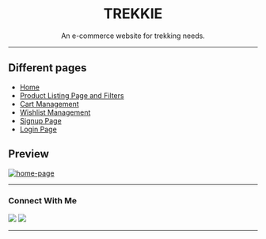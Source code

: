 <h1 align="center">TREKKIE</h1>
<p align="center" >An e-commerce website for trekking needs.</p>

---

## Different pages

- [Home](https://trekkie.netlify.app/index.html)
- [Product Listing Page and Filters](https://trekkie.netlify.app/pages/product/product.html)
- [Cart Management](https://trekkie.netlify.app/pages/cart/cart.html)
- [Wishlist Management](https://trekkie.netlify.app/pages/wishlist/wishlist.html)
- [Signup Page](https://trekkie.netlify.app/pages/signup/signup.html)
- [Login Page](https://trekkie.netlify.app/pages/login/login.html)

## Preview

[![home-page](https://user-images.githubusercontent.com/71214191/155071661-b641f4c3-0063-47c1-8edf-ae509acc2d1c.png)](https://trekkie.netlify.app/)

---

### Connect With Me

[![](https://img.shields.io/twitter/follow/HiteshT02?style=for-the-badge&logo=twitter)](https://twitter.com/HiteshT02)
[![](https://img.shields.io/badge/linkedin-%230077B5.svg?&style=for-the-badge&logo=linkedin&logoColor=white0e76a8)](https://www.linkedin.com/in/hitesh-talreja-4517771a8//)

---
